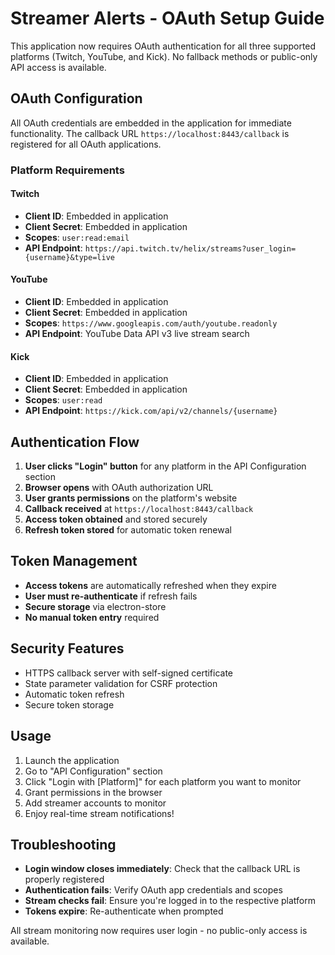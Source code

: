 # Streamer Alerts - OAuth Setup Guide

This application now requires OAuth authentication for all three supported platforms (Twitch, YouTube, and Kick). No fallback methods or public-only API access is available.

## OAuth Configuration

All OAuth credentials are embedded in the application for immediate functionality. The callback URL `https://localhost:8443/callback` is registered for all OAuth applications.

### Platform Requirements

#### Twitch
- **Client ID**: Embedded in application
- **Client Secret**: Embedded in application  
- **Scopes**: `user:read:email`
- **API Endpoint**: `https://api.twitch.tv/helix/streams?user_login={username}&type=live`

#### YouTube
- **Client ID**: Embedded in application
- **Client Secret**: Embedded in application
- **Scopes**: `https://www.googleapis.com/auth/youtube.readonly`
- **API Endpoint**: YouTube Data API v3 live stream search

#### Kick
- **Client ID**: Embedded in application
- **Client Secret**: Embedded in application
- **Scopes**: `user:read`
- **API Endpoint**: `https://kick.com/api/v2/channels/{username}`

## Authentication Flow

1. **User clicks "Login" button** for any platform in the API Configuration section
2. **Browser opens** with OAuth authorization URL
3. **User grants permissions** on the platform's website
4. **Callback received** at `https://localhost:8443/callback`
5. **Access token obtained** and stored securely
6. **Refresh token stored** for automatic token renewal

## Token Management

- **Access tokens** are automatically refreshed when they expire
- **User must re-authenticate** if refresh fails
- **Secure storage** via electron-store
- **No manual token entry** required

## Security Features

- HTTPS callback server with self-signed certificate
- State parameter validation for CSRF protection
- Automatic token refresh
- Secure token storage

## Usage

1. Launch the application
2. Go to "API Configuration" section
3. Click "Login with [Platform]" for each platform you want to monitor
4. Grant permissions in the browser
5. Add streamer accounts to monitor
6. Enjoy real-time stream notifications!

## Troubleshooting

- **Login window closes immediately**: Check that the callback URL is properly registered
- **Authentication fails**: Verify OAuth app credentials and scopes
- **Stream checks fail**: Ensure you're logged in to the respective platform
- **Tokens expire**: Re-authenticate when prompted

All stream monitoring now requires user login - no public-only access is available.
